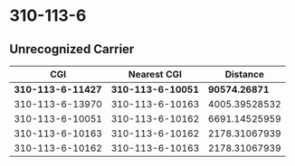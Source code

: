 # 310-113-6
## Unrecognized Carrier


| CGI | Nearest CGI | Distance |
|-----|-------------|----------|
| **310-113-6-11427** | **310-113-6-10051** | **90574.26871** |
| 310-113-6-13970 | 310-113-6-10163 | 4005.39528532 |
| 310-113-6-10051 | 310-113-6-10162 | 6691.14525959 |
| 310-113-6-10163 | 310-113-6-10162 | 2178.31067939 |
| 310-113-6-10162 | 310-113-6-10163 | 2178.31067939 |
